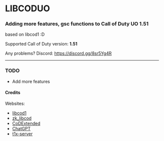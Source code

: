 # LIBCODUO
### Adding more features, gsc functions to Call of Duty UO 1.51
based on libcod1 :D

Supported Call of Duty version: **1.51**

Any problems? Discord: https://discord.gg/8sr5Yg4R
___

### TODO
- Add more features

#### Credits

Websites:


- [libcod1](https://github.com/cod1dev/libcod1/)
- [zk_libcod](https://github.com/ibuddieat/zk_libcod/)
- [CoDExtended](https://github.com/xtnded/codextended/)
- [ChatGPT](https://chat.openai.com/)
- [t1x-server](https://github.com/Wolf-Pack-Clan/t1x-server/)


